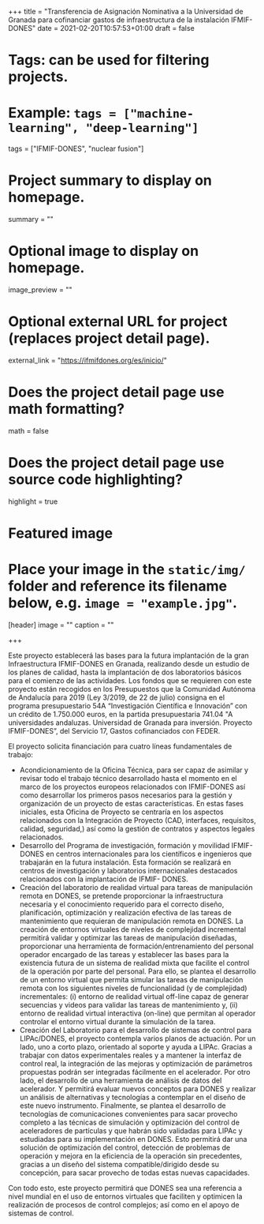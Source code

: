 +++
title = "Transferencia de Asignación Nominativa a la Universidad de Granada para cofinanciar gastos de infraestructura de la instalación IFMIF-DONES"
date = 2021-02-20T10:57:53+01:00
draft = false

# Tags: can be used for filtering projects.
# Example: `tags = ["machine-learning", "deep-learning"]`
tags = ["IFMIF-DONES", "nuclear fusion"]

# Project summary to display on homepage.
summary = ""

# Optional image to display on homepage.
image_preview = ""

# Optional external URL for project (replaces project detail page).
external_link = "https://ifmifdones.org/es/inicio/"

# Does the project detail page use math formatting?
math = false

# Does the project detail page use source code highlighting?
highlight = true

# Featured image
# Place your image in the `static/img/` folder and reference its filename below, e.g. `image = "example.jpg"`.
[header]
image = ""
caption = ""

+++

Este proyecto establecerá las bases para la futura implantación de la gran Infraestructura IFMIF-DONES en Granada, realizando desde un estudio de los planes de calidad, hasta la implantación de dos laboratorios básicos para el comienzo de las actividades. Los fondos que se requieren con este proyecto están recogidos en los Presupuestos que la Comunidad Autónoma de Andalucía para 2019 (Ley 3/2019, de 22 de julio) consigna en el programa presupuestario 54A “Investigación Científica e Innovación” con un crédito de 1.750.000 euros, en la partida presupuestaria 741.04 "A universidades andaluzas. Universidad de Granada para inversión. Proyecto IFMIF-DONES”, del Servicio 17, Gastos cofinanciados con FEDER.

El proyecto solicita financiación para cuatro líneas fundamentales de trabajo:
* Acondicionamiento de la Oficina Técnica, para ser capaz de asimilar y revisar todo el trabajo técnico desarrollado hasta el momento en el marco de los proyectos europeos relacionados con IFMIF-DONES así como desarrollar los primeros pasos necesarios para la gestión y organización de un proyecto de estas características. En estas fases iniciales, esta Oficina de Proyecto se centraría en los aspectos relacionados con la Integración de Proyecto (CAD, interfaces, requisitos, calidad, seguridad,) así como la gestión de contratos y aspectos legales relacionados.
* Desarrollo del Programa de investigación, formación y movilidad IFMIF-DONES en centros internacionales para los científicos e ingenieros que trabajarán en la futura instalación. Esta formación se realizará en centros de investigación y laboratorios internacionales destacados relacionados con la implantación de IFMIF- DONES.
* Creación del laboratorio de realidad virtual para tareas de manipulación remota en DONES, se pretende proporcionar la infraestructura necesaria y el conocimiento requerido para el correcto diseño, planificación, optimización y realización efectiva de las tareas de mantenimiento que requieran de manipulación remota en DONES. La creación de entornos virtuales de niveles de complejidad incremental permitirá validar y optimizar las tareas de manipulación diseñadas, proporcionar una herramienta de formación/entrenamiento del personal operador encargado de las tareas y establecer las bases para la existencia futura de un sistema de realidad mixta que facilite el control de la operación por parte del personal. Para ello, se plantea el desarrollo de un entorno virtual que permita simular las tareas de manipulación remota con los siguientes niveles de funcionalidad (y de complejidad) incrementales: (i) entorno de realidad virtual off-line capaz de generar secuencias y videos para validar las tareas de mantenimiento y, (ii) entorno de realidad virtual interactiva (on-line) que permitan al operador controlar el entorno virtual durante la simulación de la tarea.
* Creación del Laboratorio para el desarrollo de sistemas de control para LIPAc/DONES, el proyecto contempla varios planos de actuación. Por un lado, uno a corto plazo, orientado al soporte y ayuda a LIPAc. Gracias a trabajar con datos experimentales reales y a mantener la interfaz de control real, la integración de las mejoras y optimización de parámetros propuestas podrán ser integradas fácilmente en el acelerador. Por otro lado, el desarrollo de una herramienta de análisis de datos del acelerador. Y permitirá evaluar nuevos conceptos para DONES y realizar un análisis de alternativas y tecnologías a contemplar en el diseño de este nuevo instrumento. Finalmente, se plantea el desarrollo de tecnologías de comunicaciones convenientes para sacar provecho completo a las técnicas de simulación y optimización del control de aceleradores de partículas y que habrán sido validadas para LIPAc y estudiadas para su implementación en DONES. Esto permitirá dar una solución de optimización del control, detección de problemas de operación y mejora en la eficiencia de la operación sin precedentes, gracias a un diseño del sistema compatible/dirigido desde su concepción, para sacar provecho de todas estas nuevas capacidades.

Con todo esto, este proyecto permitirá que DONES sea una referencia a nivel mundial en el uso de entornos virtuales que faciliten y optimicen la realización de procesos de control complejos; así como en el apoyo de sistemas de control. 
